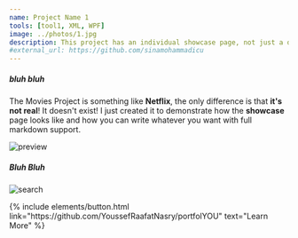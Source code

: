```yaml
---
name: Project Name 1
tools: [tool1, XML, WPF]
image: ../photos/1.jpg
description: This project has an individual showcase page, not just a direct link to the project site or repo. Now you have more space to describe your awesome project!
#external_url: https://github.com/sinamohammadicu
---
```


##### bluh bluh

The Movies Project is something like **Netflix**, the only difference is that **it's not real**! It doesn't exist! I just created it to demonstrate how the **showcase** page looks like and how you can write whatever you want with full markdown support.

![preview](https://www.sketchappsources.com/resources/source-image/we-were-soldiers-landing-page-dbruggisser.jpg)

##### Bluh Bluh

![search](https://www.sketchappsources.com/resources/source-image/microsoft-windows-10-virtual-keyboard-diogo-sousa.png)

<p class="text-center">
{% include elements/button.html link="https://github.com/YoussefRaafatNasry/portfolYOU" text="Learn More" %}
</p>

